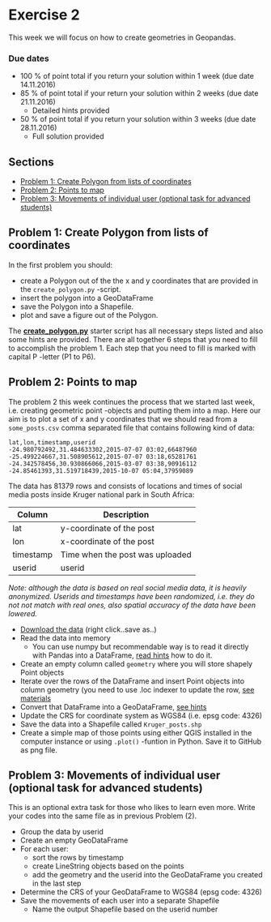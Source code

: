 # Exercise 2

This week we will focus on how to create geometries in Geopandas.

### Due dates
 
 - 100 % of point total if you return your solution within 1 week (due date 14.11.2016) 
 - 85 % of point total if your return your solution within 2 weeks (due date 21.11.2016)
   - Detailed hints provided
 - 50 % of point total if you return your solution within 3 weeks (due date 28.11.2016)
   - Full solution provided

## Sections

 - [Problem 1: Create Polygon from lists of coordinates](#problem-1-create-polygon-from-lists-of-coordinates)
 - [Problem 2: Points to map](#problem-2-points-to-map)
 - [Problem 3: Movements of individual user (optional task for advanced students)](#problem-3-movements-of-individual-user-optional-task-for-advanced-students)
  
## Problem 1: Create Polygon from lists of coordinates

In the first problem you should: 
 - create a Polygon out of the the x and y coordinates that are provided in the `create_polygon.py` -script. 
 - insert the polygon into a GeoDataFrame 
 - save the Polygon into a Shapefile. 
 - plot and save a figure out of the Polygon. 
 
The [**create_polygon.py**](create_polygon.py) starter script has all necessary steps listed and also some hints are provided. There are all together 6 steps that you need to fill to accomplish
the problem 1. Each step that you need to fill is marked with capital P -letter (P1 to P6).  

## Problem 2: Points to map
 
The problem 2 this week continues the process that we started last week, i.e. creating geometric point -objects and putting them into a map. 
Here our aim is to plot a set of x and y coordinates that we should read from a `some_posts.csv` comma separated file that contains following kind of data:
 
```
lat,lon,timestamp,userid
-24.980792492,31.484633302,2015-07-07 03:02,66487960
-25.499224667,31.508905612,2015-07-07 03:18,65281761
-24.342578456,30.930866066,2015-03-07 03:38,90916112
-24.85461393,31.519718439,2015-10-07 05:04,37959089
```

The data has 81379 rows and consists of locations and times of social media posts inside Kruger national park in South Africa:

| Column | Description |
|--------|-------------|
| lat | y-coordinate of the post |
| lon | x-coordinate of the post |
| timestamp | Time when the post was uploaded |
| userid | userid |

*Note: although the data is based on real social media data, it is heavily anonymized. Userids and timestamps have been randomized, i.e. they do not not match with real ones, 
also spatial accuracy of the data have been lowered.*

- [Download the data](https://raw.githubusercontent.com/Automating-GIS-processes/Exercise-2/master/data/some_posts.csv?token=AGWdzhgsQbNFI3lk6a5GxrjguPnmuhwoks5YKVWrwA%3D%3D) (right click..save as..) 
- Read the data into memory 
  - You can use numpy but recommendable way is to read it directly with Pandas into a DataFrame, [read hints](https://github.com/Automating-GIS-processes/Lesson-2-Geo-DataFrames/blob/master/Lesson/Hints-Exercise-2.md) how to do it.
- Create an empty column called `geometry` where you will store shapely Point objects
- Iterate over the rows of the DataFrame and insert Point objects into column geometry (you need to use .loc indexer to update the row, [see materials](https://github.com/Automating-GIS-processes/Lesson-2-Geo-DataFrames/blob/master/Lesson/pandas-geopandas.md#creating-geometries-into-geodataframe) 
- Convert that DataFrame into a GeoDataFrame, [see hints](https://github.com/Automating-GIS-processes/Lesson-2-Geo-DataFrames/blob/master/Lesson/Hints-Exercise-2.md)
- Update the CRS for coordinate system as WGS84 (i.e. epsg code: 4326)
- Save the data into a Shapefile called `Kruger_posts.shp`
- Create a simple map of those points using either QGIS installed in the computer instance or using `.plot()` -funtion in Python. Save it to GitHub as png file. 

## Problem 3: Movements of individual user (optional task for advanced students)

This is an optional extra task for those who likes to learn even more. Write your codes into the same file as in previous Problem (2).

 - Group the data by userid
 - Create an empty GeoDataFrame
 - For each user: 
    - sort the rows by timestamp 
    - create LineString objects based on the points
    - add the geometry and the userid into the GeoDataFrame you created in the last step
 - Determine the CRS of your GeoDataFrame to WGS84 (epsg code: 4326)
 - Save the movements of each user into a separate Shapefile
   - Name the output Shapefile based on the userid number
   
 

